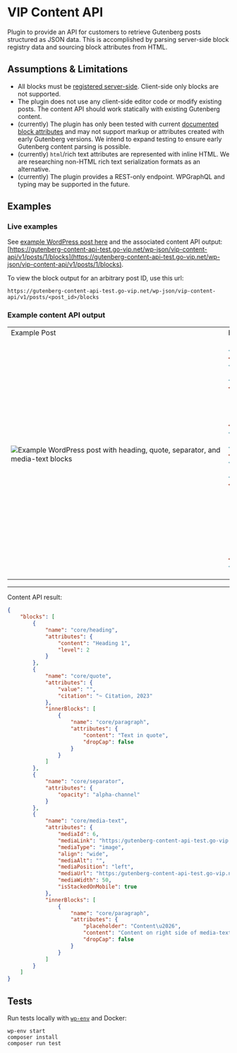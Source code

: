 # VIP Content API

Plugin to provide an API for customers to retrieve Gutenberg posts structured as JSON data. This is accomplished by parsing server-side block registry data and sourcing block attributes from HTML.

## Assumptions & Limitations

- All blocks must be [registered server-side](https://developer.wordpress.org/block-editor/reference-guides/block-api/block-metadata/#php-server-side). Client-side only blocks are not supported.
- The plugin does not use any client-side editor code or modify existing posts. The content API should work statically with existing Gutenberg content.
- (currently) The plugin has only been tested with current [documented block attributes](https://developer.wordpress.org/block-editor/reference-guides/block-api/block-attributes/) and may not support markup or attributes created with early Gutenberg versions. We intend to expand testing to ensure early Gutenberg content parsing is possible.
- (currently) `html`/rich text attributes are represented with inline HTML. We are researching non-HTML rich text serialization formats as an alternative.
- (currently) The plugin provides a REST-only endpoint. WPGraphQL and typing may be supported in the future.

## Examples

### Live examples

See [example WordPress post here](https://gutenberg-content-api-test.go-vip.net/hello-world/) and the associated content API output: [https://gutenberg-content-api-test.go-vip.net/wp-json/vip-content-api/v1/posts/1/blocks](https://gutenberg-content-api-test.go-vip.net/wp-json/vip-content-api/v1/posts/1/blocks).

To view the block output for an arbitrary post ID, use this url:

```
https://gutenberg-content-api-test.go-vip.net/wp-json/vip-content-api/v1/posts/<post_id>/blocks
```

### Example content API output

<table>
	<tr>
		<td>Example Post</td>
		<td>HTML Content</td>
	</tr>
	<tr>
		<td>
			<img src="https://github.com/wpcomvip/wordpress-vip-testing-gutenberg-content-api-test/raw/media/post-example.png?raw=true" alt="Example WordPress post with heading, quote, separator, and media-text blocks" />&nbsp;&nbsp;&nbsp;&nbsp;&nbsp;&nbsp;&nbsp;&nbsp;&nbsp;&nbsp;&nbsp;&nbsp;&nbsp;&nbsp;&nbsp;&nbsp;&nbsp;&nbsp;&nbsp;&nbsp;&nbsp;&nbsp;&nbsp;&nbsp;&nbsp;&nbsp;&nbsp;&nbsp;&nbsp;&nbsp;&nbsp;&nbsp;&nbsp;&nbsp;&nbsp;&nbsp;&nbsp;&nbsp;&nbsp;&nbsp;&nbsp;&nbsp;&nbsp;&nbsp;&nbsp;&nbsp;&nbsp;&nbsp;&nbsp;&nbsp;&nbsp;&nbsp;&nbsp;&nbsp;&nbsp;&nbsp;&nbsp;&nbsp;&nbsp;&nbsp;&nbsp;&nbsp;&nbsp;&nbsp;&nbsp;&nbsp;&nbsp;&nbsp;&nbsp;&nbsp;&nbsp;&nbsp;&nbsp;&nbsp;&nbsp;&nbsp;&nbsp;&nbsp;&nbsp;&nbsp;&nbsp;&nbsp;&nbsp;&nbsp;&nbsp;&nbsp;&nbsp;&nbsp;&nbsp;&nbsp;&nbsp;&nbsp;&nbsp;&nbsp;&nbsp;&nbsp;&nbsp;&nbsp;&nbsp;&nbsp;&nbsp;&nbsp;&nbsp;&nbsp;&nbsp;&nbsp;&nbsp;&nbsp;&nbsp;&nbsp;&nbsp;
		</td>
<td>

```html
<!-- wp:heading -->
<h2>Heading 1</h2>
<!-- /wp:heading -->

<!-- wp:quote -->
<blockquote class="wp-block-quote">
    <!-- wp:paragraph -->
    <p>Text in quote</p>
    <!-- /wp:paragraph -->
    <cite>~ Citation, 2023</cite>
</blockquote>
<!-- /wp:quote -->

<!-- wp:separator -->
<hr class="wp-block-separator has-alpha-channel-opacity"/>
<!-- /wp:separator -->

<!-- wp:media-text {"mediaId":6,"mediaLink":"https://gutenberg-content-api-test.go-vip.net/?attachment_id=6","mediaType":"image"} -->
<div class="wp-block-media-text alignwide is-stacked-on-mobile">
    <figure class="wp-block-media-text__media">
        <img src="https://gutenberg-content-api-test.go-vip.net/wp-content/uploads/2023/01/4365xAanG8.jpg?w=1024" alt="" class="wp-image-6 size-full"/>
    </figure>

    <div class="wp-block-media-text__content">
        <!-- wp:paragraph {"placeholder":"Content…"} -->
        <p>Content on right side of media-text.</p>
        <!-- /wp:paragraph -->
    </div>
</div>
<!-- /wp:media-text -->
```

</td>
</tr>
</table>

---

Content API result:

```json
{
    "blocks": [
        {
            "name": "core/heading",
            "attributes": {
                "content": "Heading 1",
                "level": 2
            }
        },
        {
            "name": "core/quote",
            "attributes": {
                "value": "",
                "citation": "~ Citation, 2023"
            },
            "innerBlocks": [
                {
                    "name": "core/paragraph",
                    "attributes": {
                        "content": "Text in quote",
                        "dropCap": false
                    }
                }
            ]
        },
        {
            "name": "core/separator",
            "attributes": {
                "opacity": "alpha-channel"
            }
        },
        {
            "name": "core/media-text",
            "attributes": {
                "mediaId": 6,
                "mediaLink": "https:/gutenberg-content-api-test.go-vip.net/?attachment_id=6",
                "mediaType": "image",
                "align": "wide",
                "mediaAlt": "",
                "mediaPosition": "left",
                "mediaUrl": "https:/gutenberg-content-api-test.go-vip.net/wp-content/uploads/2023/01/4365xAanG8.jpg?w=1024",
                "mediaWidth": 50,
                "isStackedOnMobile": true
            },
            "innerBlocks": [
                {
                    "name": "core/paragraph",
                    "attributes": {
                        "placeholder": "Content\u2026",
                        "content": "Content on right side of media-text.",
                        "dropCap": false
                    }
                }
            ]
        }
    ]
}
```

## Tests

Run tests locally with [`wp-env`](https://developer.wordpress.org/block-editor/reference-guides/packages/packages-env/) and Docker:

```
wp-env start
composer install
composer run test
```
